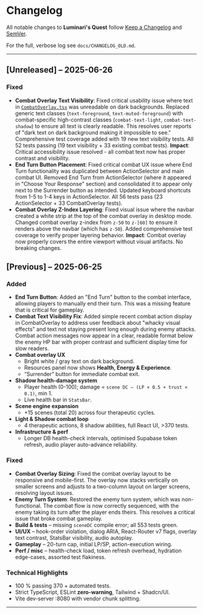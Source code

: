 # Changelog

All notable changes to **Luminari's Quest** follow
[Keep a Changelog](https://keepachangelog.com/en/1.0.0/) and
[SemVer](https://semver.org/spec/v2.0.0.html).

For the full, verbose log see `docs/CHANGELOG_OLD.md`.

---

## [Unreleased] – 2025-06-26

### Fixed
- **Combat Overlay Text Visibility**: Fixed critical usability issue where text in [`CombatOverlay.tsx`](src/components/combat/CombatOverlay.tsx) was unreadable on dark backgrounds. Replaced generic text classes (`text-foreground`, `text-muted-foreground`) with combat-specific high-contrast classes (`combat-text-light`, `combat-text-shadow`) to ensure all text is clearly readable. This resolves user reports of "dark text on dark background making it impossible to see." Comprehensive test coverage added with 19 new text visibility tests. All 52 tests passing (19 text visibility + 33 existing combat tests). **Impact**: Critical accessibility issue resolved - all combat text now has proper contrast and visibility.
- **End Turn Button Placement**: Fixed critical combat UX issue where End Turn functionality was duplicated between ActionSelector and main combat UI. Removed End Turn from ActionSelector (where it appeared in "Choose Your Response" section) and consolidated it to appear only next to the Surrender button as intended. Updated keyboard shortcuts from 1-5 to 1-4 keys in ActionSelector. All 56 tests pass (23 ActionSelector + 33 CombatOverlay tests).
- **Combat Overlay Z-Index Layering**: Fixed visual issue where the navbar created a white strip at the top of the combat overlay in desktop mode. Changed combat overlay z-index from `z-50` to `z-[60]` to ensure it renders above the navbar (which has `z-50`). Added comprehensive test coverage to verify proper layering behavior. **Impact**: Combat overlay now properly covers the entire viewport without visual artifacts. No breaking changes.

## [Previous] – 2025-06-25

### Added
- **End Turn Button**: Added an "End Turn" button to the combat interface, allowing players to manually end their turn. This was a missing feature that is critical for gameplay.
- **Combat Text Visibility Fix**: Added simple recent combat action display in CombatOverlay to address user feedback about "whacky visual effects" and text not staying present long enough during enemy attacks. Combat action messages now appear in a clear, readable format below the enemy HP bar with proper contrast and sufficient display time for slow readers.
- **Combat overlay UX**
  - Bright white / gray text on dark background.
  - Resources panel now shows **Health, Energy & Experience**.
  - “Surrender” button for immediate combat exit.
- **Shadow health-damage system**
  - Player health (0-100); damage = `scene DC – (LP × 0.5 + trust × 0.1)`, min 1.
  - Live health bar in `StatsBar`.
- **Scene engine expansion**
  - +15 scenes (total 20) across four therapeutic cycles.
- **Light & Shadow combat loop**
  - 4 therapeutic actions, 8 shadow abilities, full React UI, >370 tests.
- **Infrastructure & perf**
  - Longer DB health-check intervals, optimised Supabase token refresh,
    audio player auto-advance reliability.

### Fixed
- **Combat Overlay Sizing**: Fixed the combat overlay layout to be responsive and mobile-first. The overlay now stacks vertically on smaller screens and adjusts to a two-column layout on larger screens, resolving layout issues.
- **Enemy Turn System**: Restored the enemy turn system, which was non-functional. The combat flow is now correctly sequenced, with the enemy taking its turn after the player ends theirs. This resolves a critical issue that broke combat gameplay.
- **Build & tests** – missing `sceneDC` compile error; all 553 tests green.
- **UI/UX** – hook-order violation, dialog ARIA, React-Router v7 flags,
  overlay text contrast, StatsBar visibility, audio autoplay.
- **Gameplay** – 20-turn cap, initial LP/SP, action-execution wiring.
- **Perf / misc** – health-check load, token refresh overhead,
  hydration edge-cases, assorted test flakiness.

### Technical Highlights
- 100 % passing 370 + automated tests.
- Strict TypeScript, ESLint **zero-warning**, Tailwind + Shadcn/UI.
- Vite dev-server :8080 with vendor chunk splitting.

---
